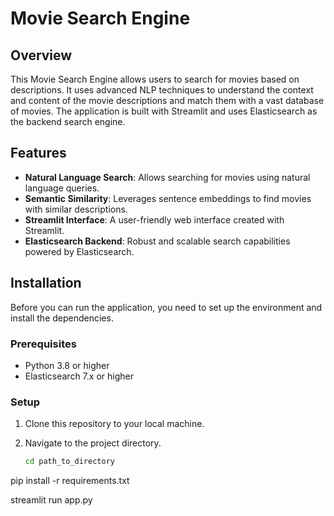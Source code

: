 # Movie Search Engine

## Overview

This Movie Search Engine allows users to search for movies based on descriptions. It uses advanced NLP techniques to understand the context and content of the movie descriptions and match them with a vast database of movies. The application is built with Streamlit and uses Elasticsearch as the backend search engine.

## Features

- **Natural Language Search**: Allows searching for movies using natural language queries.
- **Semantic Similarity**: Leverages sentence embeddings to find movies with similar descriptions.
- **Streamlit Interface**: A user-friendly web interface created with Streamlit.
- **Elasticsearch Backend**: Robust and scalable search capabilities powered by Elasticsearch.

## Installation

Before you can run the application, you need to set up the environment and install the dependencies.

### Prerequisites

- Python 3.8 or higher
- Elasticsearch 7.x or higher

### Setup

1. Clone this repository to your local machine.
2. Navigate to the project directory.

   ```sh
   cd path_to_directory

pip install -r requirements.txt

streamlit run app.py
